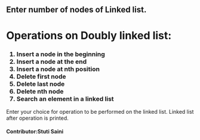 <!Doctype html>
<html>
<head>
<title>
Operations on Doubly Linked List.
</title>
</head>
<body>
<p><h2>Enter number of nodes of Linked list.</h2><p>
<h1>Operations on Doubly linked list:</h1>
<p><h3><ol>
<li>Insert a node in the beginning</li>
<li>Insert a node at the end</li>
<li>Insert a node at nth position</li>
<li>Delete first node</li>
<li>Delete last node</li>
<li>Delete nth node</li>
<li>Search an element in a linked list</li>
</ol></h3></p>
<p>Enter your choice for operation to be performed on the linked list.
Linked list after operation is printed.</p>
<p><h4>Contributor:Stuti Saini</h4></p>